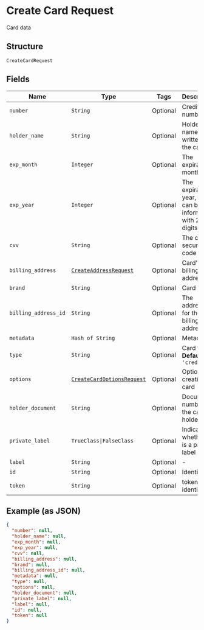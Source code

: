 
# Create Card Request

Card data

## Structure

`CreateCardRequest`

## Fields

| Name | Type | Tags | Description |
|  --- | --- | --- | --- |
| `number` | `String` | Optional | Credit card number |
| `holder_name` | `String` | Optional | Holder name, as written on the card |
| `exp_month` | `Integer` | Optional | The expiration month |
| `exp_year` | `Integer` | Optional | The expiration year, that can be informed with 2 or 4 digits |
| `cvv` | `String` | Optional | The card's security code |
| `billing_address` | [`CreateAddressRequest`](../../doc/models/create-address-request.md) | Optional | Card's billing address |
| `brand` | `String` | Optional | Card brand |
| `billing_address_id` | `String` | Optional | The address id for the billing address |
| `metadata` | `Hash of String` | Optional | Metadata |
| `type` | `String` | Optional | Card type<br>**Default**: `'credit'` |
| `options` | [`CreateCardOptionsRequest`](../../doc/models/create-card-options-request.md) | Optional | Options for creating the card |
| `holder_document` | `String` | Optional | Document number for the card's holder |
| `private_label` | `TrueClass\|FalseClass` | Optional | Indicates whether it is a private label card |
| `label` | `String` | Optional | - |
| `id` | `String` | Optional | Identifier |
| `token` | `String` | Optional | token identifier |

## Example (as JSON)

```json
{
  "number": null,
  "holder_name": null,
  "exp_month": null,
  "exp_year": null,
  "cvv": null,
  "billing_address": null,
  "brand": null,
  "billing_address_id": null,
  "metadata": null,
  "type": null,
  "options": null,
  "holder_document": null,
  "private_label": null,
  "label": null,
  "id": null,
  "token": null
}
```

